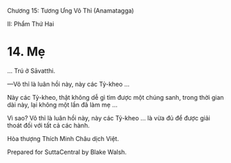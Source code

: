  

Chương 15: Tương Ưng Vô Thỉ (Anamatagga)

II: Phẩm Thứ Hai

# 14\. Mẹ

… Trú ở Sāvatthi.

—Vô thỉ là luân hồi này, này các Tỷ-kheo …

Này các Tỷ-kheo, thật không dễ gì tìm được một chúng sanh, trong thời gian dài này, lại không một lần đã làm mẹ …

Vì sao? Vô thỉ là luân hồi này, này các Tỷ-kheo … là vừa đủ để được giải thoát đối với tất cả các hành.

Hòa thượng Thích Minh Châu dịch Việt.

Prepared for SuttaCentral by Blake Walsh.